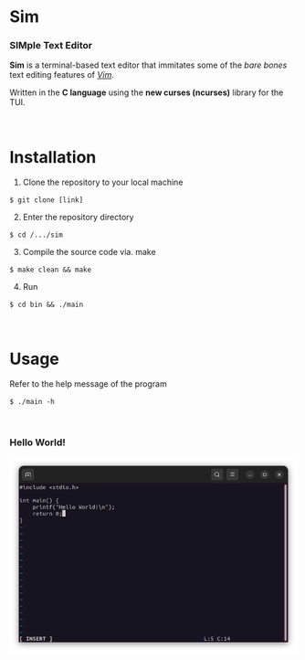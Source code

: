 # **Sim** #
### SIMple Text Editor

**Sim** is a terminal-based text editor that immitates some of the *bare bones* text editing features of [*Vim*](https://github.com/vim/vim). 

Written in the **C language** using the **new curses (ncurses)** library for the TUI. 

&nbsp;

# **Installation** #
1. Clone the repository to your local machine
```console
$ git clone [link]
```

2. Enter the repository directory
```console
$ cd /.../sim
```

3. Compile the source code via. make
```console
$ make clean && make
```

4. Run
```console
$ cd bin && ./main
```
&nbsp;

# **Usage** #
Refer to the help message of the program
```console
$ ./main -h
```

&nbsp;

### Hello World! ##
![Hello Image](extras/hello.png)
